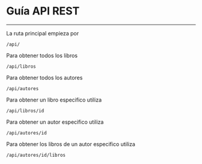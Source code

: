 # Guía API REST
***

La ruta principal empieza por

`/api/`


Para obtener todos los libros

`/api/libros`


Para obtener todos los autores

`/api/autores`


Para obtener un libro especifico utiliza

`/api/libros/id`


Para obtener un autor especifico utiliza

`/api/autores/id`


Para obtener los libros de un autor especifico utiliza

`/api/autores/id/libros`
